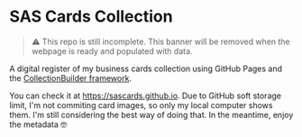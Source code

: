 # SAS Cards Collection

> ⚠️ This repo is still incomplete. This banner will be removed when the webpage is ready and populated with data.

A digital register of my business cards collection using GitHub Pages and the [CollectionBuilder framework](https://collectionbuilder.github.io).

You can check it at https://sascards.github.io. Due to GitHub soft storage limit, I'm not commiting card images, so only my local computer shows them. I'm still considering the best way of doing that. In the meantime, enjoy the metadata 🤓
